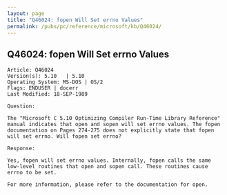 ```yaml
---
layout: page
title: "Q46024: fopen Will Set errno Values"
permalink: /pubs/pc/reference/microsoft/kb/Q46024/
---
```


## Q46024: fopen Will Set errno Values

	Article: Q46024
	Version(s): 5.10   | 5.10
	Operating System: MS-DOS | OS/2
	Flags: ENDUSER | docerr
	Last Modified: 18-SEP-1989
	
	Question:
	
	The "Microsoft C 5.10 Optimizing Compiler Run-Time Library Reference"
	manual indicates that open and sopen will set errno values. The fopen
	documentation on Pages 274-275 does not explicitly state that fopen
	will set errno. Will fopen set errno?
	
	Response:
	
	Yes, fopen will set errno values. Internally, fopen calls the same
	low-level routines that open and sopen call. These routines cause
	errno to be set.
	
	For more information, please refer to the documentation for open.

